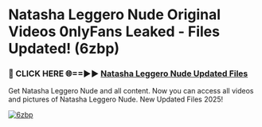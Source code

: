 # Natasha Leggero Nude Original Videos 0nlyFans Leaked - Files Updated! (6zbp)

<h3>🔴 CLICK HERE 🌐==►► <a href="https://tinyurl.com/yrmya6cz" rel="nofollow">Natasha Leggero Nude Updated Files</a></h3>

Get Natasha Leggero Nude and all content. Now you can access all videos and pictures of Natasha Leggero Nude. New Updated Files 2025!

[![6zbp](https://i.imgur.com/FMdXYCs.gif)](https://tinyurl.com/yrmya6cz)

